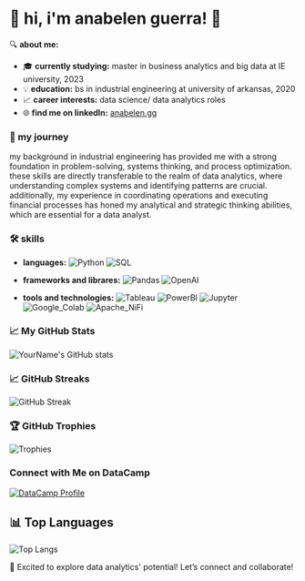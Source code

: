 # 👋 hi, i'm anabelen guerra! 🌸

🔍 **about me:**
- 🎓 **currently studying:** master in business analytics and big data at IE university, 2023
- 💡 **education:** bs in industrial engineering at university of arkansas, 2020
- 📈 **career interests:** data science/ data analytics roles
- 🌐 **find me on linkedIn:** [anabelen.gg](https://www.linkedin.com/in/anabelengg/)

### 🌟 my journey
my background in industrial engineering has provided me with a strong foundation in problem-solving, systems thinking, and process optimization. these skills are directly transferable to the realm of data analytics, where understanding complex systems and identifying patterns are crucial. additionally, my experience in coordinating operations and executing financial processes has honed my analytical and strategic thinking abilities, which are essential for a data analyst.

### 🛠 skills
- **languages:**
![Python](https://img.shields.io/badge/Python-3776AB?style=flat&logo=python&logoColor=white)
![SQL](https://img.shields.io/badge/SQL-4479A1?style=flat&logo=mysql&logoColor=white)

- **frameworks and librares:**
![Pandas](https://img.shields.io/badge/Pandas-150458?style=flat&logo=pandas&logoColor=white)
![OpenAI](https://img.shields.io/badge/OpenAI-412991?style=flat&logo=openai&logoColor=white)

- **tools and technologies:**
![Tableau](https://img.shields.io/badge/Tableau-E97627?style=flat&logo=tableau&logoColor=white)
![PowerBI](https://img.shields.io/badge/Power_BI-F2C811?style=flat&logo=powerbi&logoColor=black)
![Jupyter](https://img.shields.io/badge/Jupyter-F37626?style=flat&logo=jupyter&logoColor=white)
![Google_Colab](https://img.shields.io/badge/Google_Colab-F9AB00?style=flat&logo=googlecolab&color=525252)
![Apache_NiFi](https://img.shields.io/badge/Apache_NiFi-017CEE?style=flat&logo=apachenifi&logoColor=white)

### 📈 My GitHub Stats

![YourName's GitHub stats](https://github-readme-stats.vercel.app/api?username=anabelengg&show_icons=true&theme=radical)

### 📈 GitHub Streaks

![GitHub Streak](https://github-readme-streak-stats.herokuapp.com/?user=yourusername&theme=default&hide_border=true)

### 🏆 GitHub Trophies

![Trophies](https://github-profile-trophy.vercel.app/?username=yourusername&theme=onedark)

### Connect with Me on DataCamp
[![DataCamp Profile](https://img.shields.io/badge/DataCamp-Profile-blue)](https://www.datacamp.com/portfolio/anabelenguerra)

## 📊 Top Languages

![Top Langs](https://github-readme-stats.vercel.app/api/top-langs/?username=yourusername&layout=compact&theme=radical)

🤝 Excited to explore data analytics' potential! Let’s connect and collaborate!
